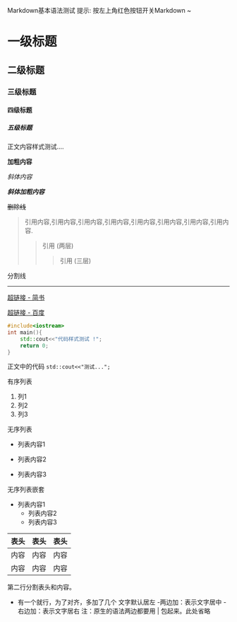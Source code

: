 Markdown基本语法测试
提示: 按左上角<red>红色</red>按钮开关Markdown ~

# 一级标题
## 二级标题
### 三级标题
#### 四级标题
##### 五级标题

正文内容样式测试....

**加粗内容**

*斜体内容*

***斜体加粗内容***

~~删除线~~

>引用内容,引用内容,引用内容,引用内容,引用内容,引用内容,引用内容,引用内容.
>>引用 (两层)
>>>引用 (三层)

分割线

***

[超链接 - 简书](http://jianshu.com)

[超链接 - 百度](http://baidu.com)

```C++
#include<iostream>
int main(){
    std::cout<<"代码样式测试 !";
    return 0;
}
```

正文中的代码 `std::cout<<"测试...";`

有序列表
1. 列1
2. 列2
3. 列3

无序列表
- 列表内容1
+ 列表内容2
* 列表内容3

无序列表嵌套
- 列表内容1
  + 列表内容2
  * 列表内容3

|表头|表头|表头|
|---|:--:|---:|
|内容|内容|内容|
|内容|内容|内容|

第二行分割表头和内容。
- 有一个就行，为了对齐，多加了几个
文字默认居左
-两边加：表示文字居中
-右边加：表示文字居右
注：原生的语法两边都要用 | 包起来。此处省略


